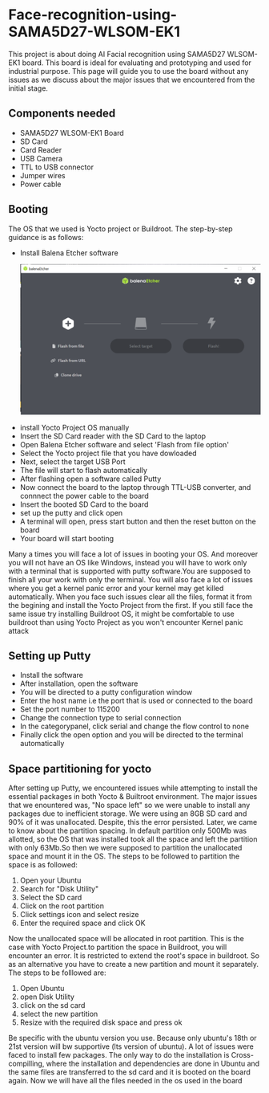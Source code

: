 # Face-recognition-using-SAMA5D27-WLSOM-EK1
This project is about doing AI Facial recognition using SAMA5D27 WLSOM-EK1 board. This board is ideal for evaluating and prototyping and used for industrial
purpose. This page will guide you to use the board without any issues as we discuss about the major issues that we encountered from the initial stage.

## Components needed
<ul>
<li>SAMA5D27 WLSOM-EK1 Board</li>
<li>SD Card</li>
<li>Card Reader</li>
<li>USB Camera</li>
<li>TTL to USB connector</li>
<li>Jumper wires</li>
<li>Power cable</li>
</ul>

## Booting
The OS that we used is Yocto project or Buildroot. The step-by-step guidance is as follows:

<ul>
<li>Install Balena Etcher software</li>
<p align=center>
<img src="balena etcher.PNG" width="500" height="300">
</p>
<li>install Yocto Project OS manually</li>
<li>Insert the SD Card reader with the SD Card to the laptop</li>
<li>Open Balena Etcher software and select 'Flash from file option'</li>
<li>Select the Yocto project file that you have dowloaded</li>
<li>Next, select the target USB Port</li>
<li>The file will start to flash automatically</li>
<li>After flashing open a software called Putty</li>
<li>Now connect the board to the laptop through TTL-USB converter, and connnect the power cable to the board</li>
<li>Insert the booted SD Card to the board</li>
<li>set up the putty and click open</li>
<li>A terminal will open, press start button and then the reset button on the board</li>
<li>Your board will start booting</li>
</ul>

Many a times you will face a lot of issues in booting your OS. And moreover you will not have an OS like Windows, instead you will have to work only with a terminal that
is supported with putty software.You are supposed to finish all your work with only the terminal.
You will also face a lot of issues where you get a kernel panic error and your kernel may get killed automatically. When you face such issues clear all the files, format it
from the begining and install the Yocto Project from the first. If you still face the same issue try installing Buildroot OS, it might be comfortable to use buildroot than
using Yocto Project as you won't encounter Kernel panic attack 

## Setting up Putty
<ul>
<li>Install the software</li>
<li>After installation, open the software</li>
<li>You will be directed to a putty configuration window</li>
<li>Enter the host name i.e the port that is used or connected to the board
<li>Set the port number to 115200</li>
<li>Change the connection type to serial connection</li>
<li>In the categorypanel, click serial and change the flow control to none</li>
<li>Finally click the open option and you will be directed to the terminal automatically</li>
</ul>

## Space partitioning for yocto
After setting up Putty, we encountered issues while attempting to install the essential packages in both Yocto & Builtroot environment. The major issues that we enountered
was, "No space left" so we were unable to install any packages due to inefficient storage.  We were using an 8GB SD card and 90% of it was unallocated. Despite, this the
error persisted. Later, we came to know about the partition spacing. In default partition only 500Mb was allotted, so the OS that was installed took all the space and left
the partition with only 63Mb.So then we were supposed to partition the unallocated space and mount it in the OS. 
The steps to be followed to partition the space is as followed: 

<ol>
<li> Open your Ubuntu</li>
<li> Search for "Disk Utility"</li>
<li> Select the SD card</li>
<li> Click on the root partition</li>
<li> Click settings icon and select resize</li>
<li> Enter the required space and click OK</li>
</ol>

Now the unallocated space will be allocated in root partition. This is the case with Yocto Project.to partition the space in Buildroot, you will encounter an error. It is
restricted to extend the root's space in buildroot. So as an alternative you have to create a new
partition and mount it separately. The steps to be folllowed are:

<ol>
<li>Open Ubuntu
<li>open Disk Utility 
<li>click on the sd card
<li>select the new partition
<li>Resize with the required disk space and press ok
</ol>

Be specific with the ubuntu version you use. Because only ubuntu's 18th or 21st version will bw supportive (lts version of ubuntu).
A lot of issues were faced to install few packages. 
The only way to do the installation is Cross-compilling, where the installation and dependencies are done in Ubuntu and the same files are transferred to the sd card and it is booted on the board again. Now we will have all the files needed in the os used in the board
